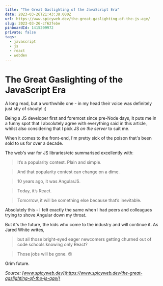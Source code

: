 ```yaml
---
title: "The Great Gaslighting of the JavaScript Era"
date: 2023-03-26T21:43:38.000Z
url: https://www.spicyweb.dev/the-great-gaslighting-of-the-js-age/
slug: 2023-03-26-cf62febe
pinboardId: 1415209972
private: false
tags:
  - javascript
  - js
  - react
  - webdev
---
```


# The Great Gaslighting of the JavaScript Era

A long read, but a worthwhile one - in my head their voice was definitely just shy of shouty! :)

Being a JS developer first and foremost since pre-Node days, it puts me in a funny spot that I absolutely agree with everything said in this article, whilst also considering that I pick JS _on the server_ to suit me.

When it comes to the front-end, I'm pretty sick of the poison that's been sold to us for over a decade.

The web's war for JS libraries/etc summarised excellently with:

> It’s a popularity contest. Plain and simple.

> And that popularity contest can change on a dime.

> 10 years ago, it was AngularJS.

> Today, it’s React.

> Tomorrow, it will be something else because that’s inevitable.

Absolutely this - I felt exactly the same when I had peers and colleagues trying to shove Angular down my throat.

But it's the future, the kids who come to the industry and will continue it. As Jared White writes,

> but all those bright-eyed eager newcomers getting churned out of code schools knowing only React?

> Those jobs will be gone. 😕

Grim future.

_Source: [www.spicyweb.dev](https://www.spicyweb.dev/the-great-gaslighting-of-the-js-age/)_
